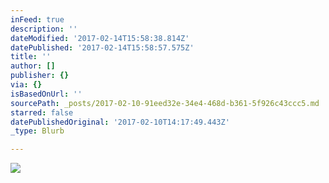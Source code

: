 ```yaml
---
inFeed: true
description: ''
dateModified: '2017-02-14T15:58:38.814Z'
datePublished: '2017-02-14T15:58:57.575Z'
title: ''
author: []
publisher: {}
via: {}
isBasedOnUrl: ''
sourcePath: _posts/2017-02-10-91eed32e-34e4-468d-b361-5f926c43ccc5.md
starred: false
datePublishedOriginal: '2017-02-10T14:17:49.443Z'
_type: Blurb

---
```

![](https://the-grid-user-content.s3-us-west-2.amazonaws.com/07eaa7fb-b91d-4a49-b18c-b5356f91440e.jpg)